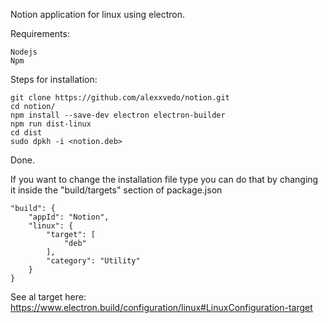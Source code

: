 Notion application for linux using electron.

Requirements:

	Nodejs
	Npm

Steps for installation:

	git clone https://github.com/alexxvedo/notion.git
	cd notion/
	npm install --save-dev electron electron-builder
	npm run dist-linux
	cd dist
	sudo dpkh -i <notion.deb>

Done.

If you want to change the installation file type you can do that by changing it inside
the "build/targets" section of package.json

	"build": {
		"appId": "Notion",
		"linux": {
			"target": [
				"deb"
			],
			"category": "Utility"
		}
	}

See al target here: https://www.electron.build/configuration/linux#LinuxConfiguration-target
